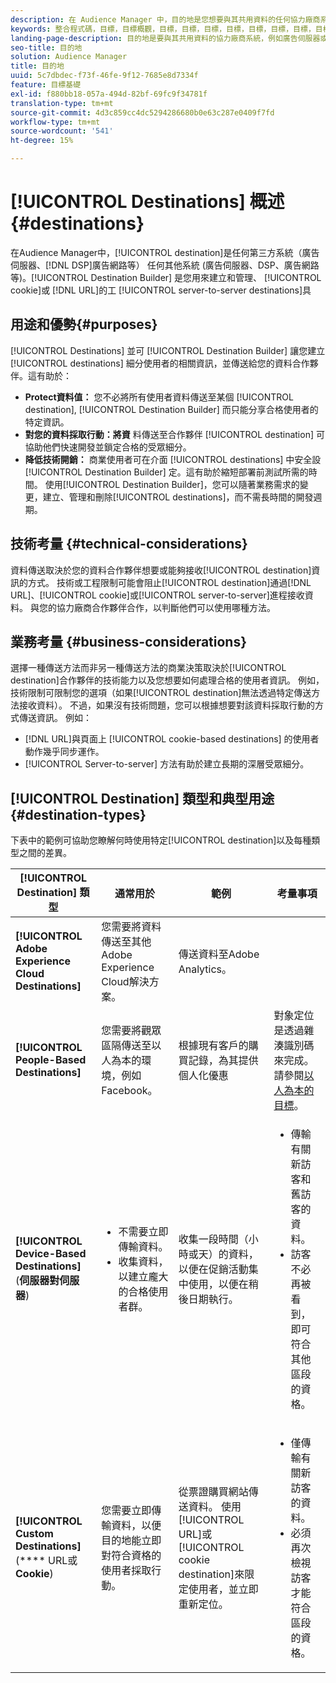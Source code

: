 ```yaml
---
description: 在 Audience Manager 中，目的地是您想要與其共用資料的任何協力廠商系統 (廣告伺服器、DSP 和廣告網路等)任何其他系統 (廣告伺服器、DSP、廣告網路等)。目的地產生器是您用來建立和管理 Cookie、URL 或伺服器對伺服器目的地的工具。
keywords: 整合程式碼，目標，目標概觀，目標，目標，目標，目標，目標，目標，目標，目標，目標，目標，目標，目標，目標，目標，目標，目標，目標，目標，目標，目標，目標，目標，目標
landing-page-description: 目的地是要與其共用資料的協力廠商系統，例如廣告伺服器或 DSP。使用 Destination Builder 來建立和管理 Cookie、URL 或伺服器對伺服器目的地。
seo-title: 目的地
solution: Audience Manager
title: 目的地
uuid: 5c7dbdec-f73f-46fe-9f12-7685e8d7334f
feature: 目標基礎
exl-id: f880bb18-057a-494d-82bf-69fc9f34781f
translation-type: tm+mt
source-git-commit: 4d3c859cc4dc5294286680b0e63c287e0409f7fd
workflow-type: tm+mt
source-wordcount: '541'
ht-degree: 15%

---
```


# [!UICONTROL Destinations] 概述 {#destinations}

在Audience Manager中，[!UICONTROL destination]是任何第三方系統（廣告伺服器、[!DNL DSP]廣告網路等） 任何其他系統 (廣告伺服器、DSP、廣告網路等)。[!UICONTROL Destination Builder] 是您用來建立和管理、 [!UICONTROL cookie]或 [!DNL URL]的工 [!UICONTROL server-to-server destinations]具

## 用途和優勢{#purposes}

<!-- c_destinations.xml -->

[!UICONTROL Destinations] 並可 [!UICONTROL Destination Builder] 讓您建立 [!UICONTROL destinations] 細分使用者的相關資訊，並傳送給您的資料合作夥伴。這有助於：

* **Protect資料值：** 您不必將所有使用者資料傳送至某個 [!UICONTROL destination], [!UICONTROL Destination Builder] 而只能分享合格使用者的特定資訊。
* **對您的資料採取行動：將資** 料傳送至合作夥伴 [!UICONTROL destination] 可協助他們快速開發並鎖定合格的受眾細分。
* **降低技術開銷：** 商業使用者可在介面 [!UICONTROL destinations] 中安全設 [!UICONTROL Destination Builder] 定。這有助於縮短部署前測試所需的時間。 使用[!UICONTROL Destination Builder]，您可以隨著業務需求的變更，建立、管理和刪除[!UICONTROL destinations]，而不需長時間的開發週期。

## 技術考量 {#technical-considerations}

<!-- destination-delivery-methods.xml -->

資料傳送取決於您的資料合作夥伴想要或能夠接收[!UICONTROL destination]資訊的方式。 技術或工程限制可能會阻止[!UICONTROL destination]通過[!DNL URL]、[!UICONTROL cookie]或[!UICONTROL server-to-server]進程接收資料。 與您的協力廠商合作夥伴合作，以判斷他們可以使用哪種方法。

## 業務考量 {#business-considerations}

選擇一種傳送方法而非另一種傳送方法的商業決策取決於[!UICONTROL destination]合作夥伴的技術能力以及您想要如何處理合格的使用者資訊。 例如，技術限制可限制您的選項（如果[!UICONTROL destination]無法透過特定傳送方法接收資料）。 不過，如果沒有技術問題，您可以根據想要對該資料採取行動的方式傳送資訊。 例如：

* [!DNL URL]與頁面上 [!UICONTROL cookie-based destinations] 的使用者動作幾乎同步運作。
* [!UICONTROL Server-to-server] 方法有助於建立長期的深層受眾細分。

## [!UICONTROL Destination] 類型和典型用途  {#destination-types}

下表中的範例可協助您瞭解何時使用特定[!UICONTROL destination]以及每種類型之間的差異。

| [!UICONTROL Destination] 類型 | 通常用於 | 範例 | 考量事項 |
|--- |--- |--- |--- |
| **[!UICONTROL Adobe Experience Cloud Destinations]** | 您需要將資料傳送至其他Adobe Experience Cloud解決方案。 | 傳送資料至Adobe Analytics。 |  |
| **[!UICONTROL People-Based Destinations]** | 您需要將觀眾區隔傳送至以人為本的環境，例如Facebook。 | 根據現有客戶的購買記錄，為其提供個人化優惠 | 對象定位是透過雜湊識別碼來完成。 請參閱[以人為本的目標](people-based-destinations-overview.md)。 |
| **[!UICONTROL Device-Based Destinations]** (**伺服器對伺服器**) | <ul><li>不需要立即傳輸資料。</li><li>收集資料，以建立龐大的合格使用者群。</li></ul> | 收集一段時間（小時或天）的資料，以便在促銷活動集中使用，以便在稍後日期執行。 | <ul><li>傳輸有關新訪客和舊訪客的資料。 </li><li>訪客不必再被看到，即可符合其他區段的資格。</li></ul> |
| **[!UICONTROL Custom Destinations]** (**** URL或 **Cookie**) | 您需要立即傳輸資料，以便目的地能立即對符合資格的使用者採取行動。 | 從票證購買網站傳送資料。 使用[!UICONTROL URL]或[!UICONTROL cookie destination]來限定使用者，並立即重新定位。 | <ul><li>僅傳輸有關新訪客的資料。 </li><li>必須再次檢視訪客才能符合區段的資格。</li></ul> |
